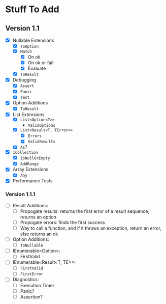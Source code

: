 # Stuff To Add
## Version 1.1
- [x] Nullable Extensions
  - [x] `ToOption`
  - [x] `Match`
    - [x] On ok
    - [x] On ok or fail
    - [x] Evaluate
  - [x] `ToResult`
- [x] Debugging
  - [x] `Assert`
  - [x] `Panic`
  - [x] `Test`
- [x] Option Additions
  - [x] `ToResult`
- [x] List Extensions
  - [x] `List<Option<T>>`
    - `ValidOptions`
  - [x] `List<Result<T, TError>>`
    - [x] `Errors`
    - [x] `ValidResults`
  - [x] `As`?
- [x] `ICollection`
  - [x] `IsNullOrEmpty`
  - [x] `AddRange`
- [x] Array Extensions
  - [x] `Any`
- [x] Performance Tests
### Version 1.1.1
- [ ] Result Additions:
  - [ ] Propogate results: returns the first error of a result sequence, returns an option
  - [ ] Propogate errors: finds the first success
  - [ ] Way to call a function, and if it throws an exception, return an error, else returns an ok
- [ ] Option Additions:
  - [ ] `ToNullable`
- [ ] IEnumerable<Option<T>>:
  - [ ] FirstValid
- [ ] IEnumerable<Result<T, TE>>:
  - [ ] `FirstValid`
  - [ ] `FirstError`
- [ ] Diagnostics:
  - [ ] Execution Timer
  - [ ] Panic?
  - [ ] Assertion?
